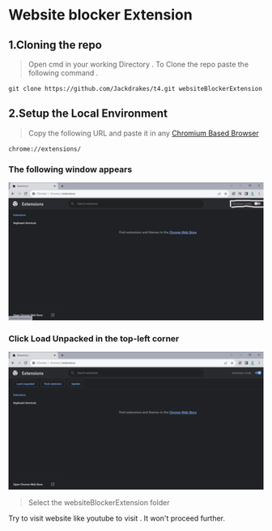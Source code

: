 # Website blocker Extension

## 1.Cloning the repo
>  Open cmd in your working Directory .
> To Clone the repo paste the following command .
```
git clone https://github.com/Jackdrakes/t4.git websiteBlockerExtension
```

## 2.Setup the Local Environment
> Copy the following URL and paste it in any [Chromium Based Browser](https://en.wikipedia.org/wiki/Chromium_(web_browser)#:~:text=Microsoft%20Edge%2C%20Samsung%20Internet%2C%20Opera,used%20by%20several%20app%20frameworks.)
```
chrome://extensions/
```
### The following window appears
![Enabling Developer Mode](https://github.com/Jackdrakes/ReadMe-Files/blob/main/Blocker/enbling.png)
### Click Load Unpacked in the top-left corner
![Load Unpacked](https://github.com/Jackdrakes/ReadMe-Files/blob/main/Blocker/load_unpacked.png)

> Select the websiteBlockerExtension folder

Try to visit website like youtube to visit . It won't proceed further.

